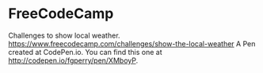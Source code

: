# FreeCodeCamp
Challenges to show local weather.
https://www.freecodecamp.com/challenges/show-the-local-weather
A Pen created at CodePen.io. You can find this one at http://codepen.io/fgperry/pen/XMboyP.

